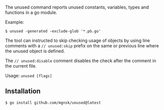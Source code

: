 The unused command reports unused constants, variables, types and functions in a go module.

Example:

`$ unused -generated -exclude-glob '*.pb.go'`

The tool can instructed to skip checking usage of objects by using line comments with a
`// unused:skip` prefix on the same or previous line where the unused object is defined.

The `// unused:disable` comment disables the check after the comment in the current file.

Usage: `unused [flags]`

## Installation

`$ go install github.com/mgnsk/unused@latest`
